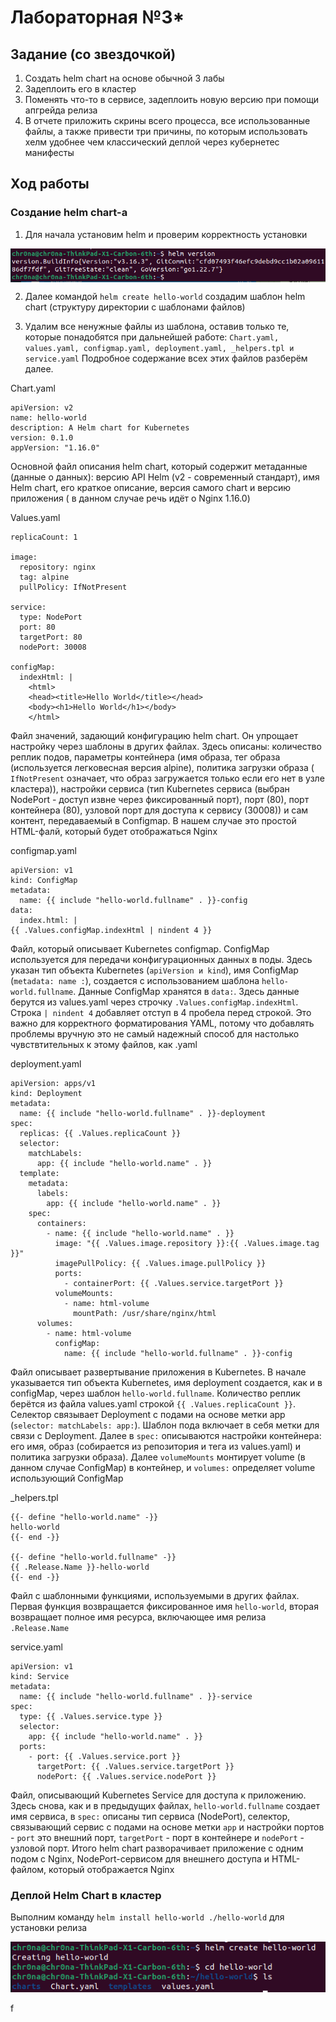 # Лабораторная №3*
## Задание (со звездочкой)

1. Создать helm chart на основе обычной 3 лабы
2. Задеплоить его в кластер
3. Поменять что-то в сервисе, задеплоить новую версию при помощи апгрейда релиза
4. В отчете приложить скрины всего процесса, все использованные файлы, а также привести три причины, по которым использовать хелм удобнее чем классический деплой через кубернетес манифесты

## Ход работы
### Создание helm chart-а

1. Для начала установим helm и проверим корректность установки
<p align="center">
  <img src="img/31.png" align="center">
</p>

2. Далее командой ```helm create hello-world``` создадим шаблон helm chart (структуру директории с шаблонами файлов)

3. Удалим все ненужные файлы из шаблона, оставив только те, которые понадобятся при дальнейшей работе: ```Chart.yaml, values.yaml, configmap.yaml, deployment.yaml, _helpers.tpl и service.yaml```
   Подробное содержание всех этих файлов разберём далее.

Chart.yaml

```
apiVersion: v2
name: hello-world
description: A Helm chart for Kubernetes
version: 0.1.0
appVersion: "1.16.0"
```

Основной файл описания helm chart, который содержит метаданные (данные о данных): версию API Helm (v2 - современный стандарт), имя Helm chart, его краткое описание, версия самого chart и версию приложения ( в данном случае речь идёт о Nginx 1.16.0)

Values.yaml

```
replicaCount: 1

image:
  repository: nginx
  tag: alpine
  pullPolicy: IfNotPresent

service:
  type: NodePort
  port: 80
  targetPort: 80
  nodePort: 30008

configMap:
  indexHtml: |
    <html>
    <head><title>Hello World</title></head>
    <body><h1>Hello World</h1></body>
    </html>
```

Файл значений, задающий конфигурацию helm chart. Он упрощает настройку через шаблоны в других файлах. Здесь описаны: количество реплик подов, параметры контейнера (имя образа, тег образа (используется легковесная версия alpine), политика загрузки образа ( ```IfNotPresent``` означает, что образ загружается только если его нет в узле кластера)), настройки сервиса (тип Kubernetes сервиса (выбран NodePort - доступ извне через фиксированный порт), порт (80), порт контейнера (80), узловой порт для доступа к сервису (30008)) и сам контент, передаваемый в Configmap. В нашем случае это простой HTML-фалй, который будет отображаться Nginx

configmap.yaml

```
apiVersion: v1
kind: ConfigMap
metadata:
  name: {{ include "hello-world.fullname" . }}-config
data:
  index.html: |
{{ .Values.configMap.indexHtml | nindent 4 }}
```

Файл, который описывает Kubernetes configmap. ConfigMap используется для передачи конфигурационных данных в поды. Здесь указан тип объекта Kubernetes (```apiVersion и kind```), имя ConfigMap (```metadata: name :```), создается с использованием шаблона ```hello-world.fullname```. Данные ConfigMap хранятся в ```data:```. Здесь данные берутся из values.yaml через строчку ```.Values.configMap.indexHtml```. Строка ```| nindent 4``` добавляет отступ в 4 пробела перед строкой. Это важно для корректного форматирования YAML, потому что добавлять проблемы вручную это не самый надежный способ для настолько чувствтительных к этому файлов, как .yaml

deployment.yaml

```
apiVersion: apps/v1
kind: Deployment
metadata:
  name: {{ include "hello-world.fullname" . }}-deployment
spec:
  replicas: {{ .Values.replicaCount }}
  selector:
    matchLabels:
      app: {{ include "hello-world.name" . }}
  template:
    metadata:
      labels:
        app: {{ include "hello-world.name" . }}
    spec:
      containers:
        - name: {{ include "hello-world.name" . }}
          image: "{{ .Values.image.repository }}:{{ .Values.image.tag }}"
          imagePullPolicy: {{ .Values.image.pullPolicy }}
          ports:
            - containerPort: {{ .Values.service.targetPort }}
          volumeMounts:
            - name: html-volume
              mountPath: /usr/share/nginx/html
      volumes:
        - name: html-volume
          configMap:
            name: {{ include "hello-world.fullname" . }}-config
```

Файл описывает развертывание приложения в Kubernetes. В начале указывается тип объекта Kubernetes, имя deployment создается, как и в configMap, через шаблон ```hello-world.fullname```. Количество реплик берётся из файла values.yaml строкой ```{{ .Values.replicaCount }}```. Селектор связывает Deployment с подами на основе метки app (```selector: matchLabels: app:```). Шаблон пода включает в себя метки для связи с Deployment. Далее в ```spec:``` описываются настройки контейнера: его имя, образ (собирается из репозитория и тега из values.yaml) и политика загрузки образа). Далее ```volumeMounts``` монтирует volume (в данном случае ConfigMap) в контейнер, и ```volumes:``` определяет volume использующий ConfigMap

_helpers.tpl

```
{{- define "hello-world.name" -}}
hello-world
{{- end -}}

{{- define "hello-world.fullname" -}}
{{ .Release.Name }}-hello-world
{{- end -}}
```

Файл с шаблонными функциями, используемыми в других файлах. Первая функция возвращается фиксированное имя ```hello-world```, вторая возвращает полное имя ресурса, включающее имя релиза ```.Release.Name```

service.yaml

```
apiVersion: v1
kind: Service
metadata:
  name: {{ include "hello-world.fullname" . }}-service
spec:
  type: {{ .Values.service.type }}
  selector:
    app: {{ include "hello-world.name" . }}
  ports:
    - port: {{ .Values.service.port }}
      targetPort: {{ .Values.service.targetPort }}
      nodePort: {{ .Values.service.nodePort }}
```

Файл, описывающий Kubernetes Service для доступа к приложению. Здесь снова, как и в предыдущих файлах, ```hello-world.fullname``` создает имя сервиса, в ```spec:``` описаны тип сервиса (NodePort), селектор, связывающий сервис с подами на основе метки ```app``` и настройки портов - ```port``` это внешний порт, ```targetPort``` - порт в контейнере и ```nodePort``` - узловой порт. 
Итого helm chart разворачивает приложение с одним подом с Nginx, NodePort-сервисом для внешнего доступа и HTML-файлом, который отображается Nginx

### Деплой Helm Chart в кластер

Выполним команду ```helm install hello-world ./hello-world``` для установки релиза

<p align="center">
  <img src="img/32.png">
</p>

f


